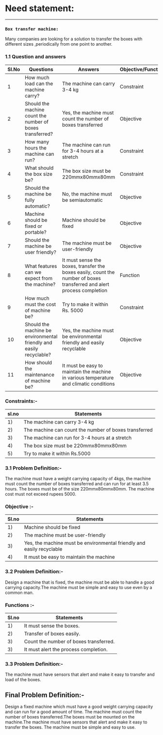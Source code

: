 # **Need statement:**

***

### **`Box transfer machine:`**
Many companies are looking for a solution to transfer the boxes with different sizes ,periodically from one point to another.

### 1.1 Question and answers
|Sl.No|Questions|Answers|Objective/Function/Constraint|
|-----|---------|-------|-----------------------------|
|1|How much load can the machine carry?|The machine can carry 3-4 kg|Constraint|
|2|Should the machine count the number of boxes transferred?|Yes, the machine must count the number of boxes transferred|Objective|
|3|How many hours the machine can run?|The machine can run for 3-4 hours at a stretch|Constraint|
|4|What should the box size be?|The box size must be 220mmx80mmx80mm|Constraint|
|5|Should the machine be fully automatic?|No, the machine must be semiautomatic|Objective|
|6| Machine should be fixed or portable?|Machine should be fixed|Objective|
|7|Should the machine be user friendly?|The machine must be user-friendly|Objective|
|8|What features can we expect from the machine?|It must sense the boxes, transfer the boxes easily, count the number of boxes transferred and alert process completion|Function|
|9|How much must the cost of machine be?|Try to make it within Rs. 5000|Constraint|
|10|Should the machine be environmental friendly and easily recyclable?|Yes, the machine must be environmental friendly and easily recyclable|Objective|
|11|How should the maintenance of machine be?|It must be easy to maintain the machine in various temperature and climatic conditions|Objective|

### Constraints:-
|sl.no|Statements|
|-----|----------|
|1)|The machine can carry 3-4 kg|
|2)|The machine can count the number of boxes transferred|
|3)|The machine can run for 3-4 hours at a stretch|
|4)|The box size must be 220mmx80mmx80mm|
|5)|Try to make it within Rs.5000|

### 3.1 Problem Definition:-
The machine must have a weight carrying capacity of 4kgs, the machine must count the number of boxes transferred and can run for at least 3.5 hours. The boxes must be of the size 220mmx80mmx80mm. The machine cost must not exceed rupees 5000.

### Objective :-
|Sl.no|Statements|
|-----|----------|
|1)|Machine should be fixed|
|2)|The machine must be user-friendly|
|3)|Yes, the machine must be environmental friendly and easily recyclable|
|4)|It must be easy to maintain the machine|

### 3.2 Problem Definition:-
Design a machine that is fixed, the machine must be able to handle a good carrying capacity.The machine must be simple and easy to use even by a common man.

### Functions :-
|Sl.no|Statements|
|-----|----------|
|1)|It must sense the boxes.
|2)|Transfer of boxes easily.
|3)|Count the number of boxes transferred.
|3)|It must alert the process completion.                                     

### 3.3 Problem Definition:-
The machine must have sensors that alert and make it easy to transfer and load of the boxes.

## Final Problem Definition:-
Design a fixed machine which must have a good weight carrying capacity and can run for a good amount of time. The machine must count the number of boxes transferred.The boxes must be mounted on the machine.The machine must have sensors that alert and make it easy to transfer the boxes.
The machine must be simple and easy to use. 





